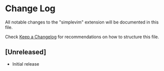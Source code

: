 # Change Log

All notable changes to the "simplevim" extension will be documented in this file.

Check [Keep a Changelog](http://keepachangelog.com/) for recommendations on how to structure this file.

## [Unreleased]

- Initial release